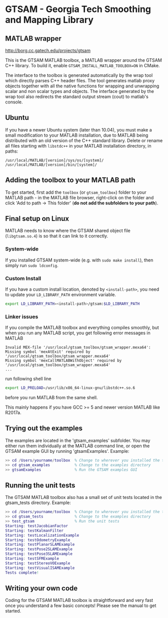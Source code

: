 # GTSAM - Georgia Tech Smoothing and Mapping Library

## MATLAB wrapper

http://borg.cc.gatech.edu/projects/gtsam

This is the GTSAM MATLAB toolbox, a MATLAB wrapper around the GTSAM C++ library. To build it, enable `GTSAM_INSTALL_MATLAB_TOOLBOX=ON` in CMake.

The interface to the toolbox is generated automatically by the wrap
tool which directly parses C++ header files. The tool generates matlab proxy objects together with all the native functions for wrapping and unwrapping scalar and non scalar types and objects. The interface generated by the wrap tool also redirects the standard output stream (cout) to matlab's console.

## Ubuntu

If you have a newer Ubuntu system (later than 10.04), you must make a small modification to your MATLAB installation, due to MATLAB being distributed with an old version of the C++ standard library.  Delete or rename all files starting with `libstdc++` in your MATLAB installation directory, in paths:

	/usr/local/MATLAB/[version]/sys/os/[system]/ 
	/usr/local/MATLAB/[version]/bin/[system]/


## Adding the toolbox to your MATLAB path

To get started, first add the `toolbox` (or `gtsam_toolbox`) folder to your MATLAB path - in the MATLAB file browser, right-click on the folder and click 'Add to path -> This folder' (**do not add the subfolders to your path**).

## Final setup on Linux

MATLAB needs to know where the GTSAM shared object file (`libgtsam.so.4`) is so that it can link to it correctly.

### System-wide

If you installed GTSAM system-wide (e.g. with `sudo make install`), then simply run `sudo ldconfig`.

### Custom Install

If you have a custom install location, denoted by `<install-path>`, you need to update your `LD_LIBRARY_PATH` environment variable.

```sh
export LD_LIBRARY_PATH=<install-path>/gtsam:$LD_LIBRARY_PATH
```

### Linker issues

If you compile the MATLAB toolbox and everything compiles smoothly, but when you run any MATLAB script, you get following error messages in MATLAB
```
Invalid MEX-file '/usr/local/gtsam_toolbox/gtsam_wrapper.mexa64':
Missing symbol 'mexAtExit' required by '/usr/local/gtsam_toolbox/gtsam_wrapper.mexa64'
Missing symbol 'mexCallMATLABWithObject' required by '/usr/local/gtsam_toolbox/gtsam_wrapper.mexa64'
...
```
run following shell line
```sh
export LD_PRELOAD=/usr/lib/x86_64-linux-gnu/libstdc++.so.6
```
before you run MATLAB from the same shell. 

This mainly happens if you have GCC >= 5 and newer version MATLAB like R2017a.


## Trying out the examples

The examples are located in the 'gtsam_examples' subfolder.  You may either run them individually at the MATLAB command line, or open the GTSAM example GUI by running 'gtsamExamples'.  Example:

```matlab
>> cd /Users/yourname/toolbox  % Change to wherever you installed the toolbox
>> cd gtsam_examples           % Change to the examples directory
>> gtsamExamples               % Run the GTSAM examples GUI
```

## Running the unit tests

The GTSAM MATLAB toolbox also has a small set of unit tests located in the gtsam_tests directory.  Example:

```matlab
>> cd /Users/yourname/toolbox  % Change to wherever you installed the toolbox
>> cd gtsam_tests              % Change to the examples directory
>> test_gtsam                  % Run the unit tests
Starting: testJacobianFactor
Starting: testKalmanFilter
Starting: testLocalizationExample
Starting: testOdometryExample
Starting: testPlanarSLAMExample
Starting: testPose2SLAMExample
Starting: testPose3SLAMExample
Starting: testSFMExample
Starting: testStereoVOExample
Starting: testVisualISAMExample
Tests complete!
```

## Writing your own code

Coding for the GTSAM MATLAB toolbox is straightforward and very fast once you understand a few basic concepts!  Please see the manual to get started.
